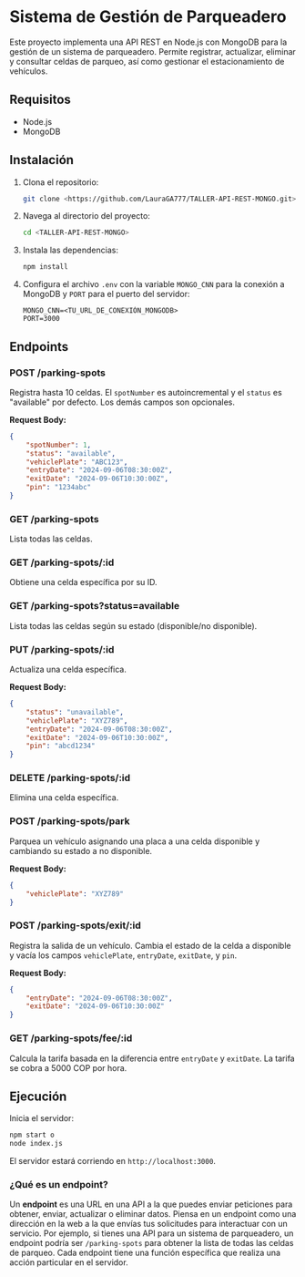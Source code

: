 # Sistema de Gestión de Parqueadero

Este proyecto implementa una API REST en Node.js con MongoDB para la gestión de un sistema de parqueadero. Permite registrar, actualizar, eliminar y consultar celdas de parqueo, así como gestionar el estacionamiento de vehículos.

## Requisitos

- Node.js
- MongoDB

## Instalación

1. Clona el repositorio:

   ```bash
   git clone <https://github.com/LauraGA777/TALLER-API-REST-MONGO.git>
   ```

2. Navega al directorio del proyecto:

   ```bash
   cd <TALLER-API-REST-MONGO>
   ```

3. Instala las dependencias:

   ```bash
   npm install
   ```

4. Configura el archivo `.env` con la variable `MONGO_CNN` para la conexión a MongoDB y `PORT` para el puerto del servidor:

   ```env
   MONGO_CNN=<TU_URL_DE_CONEXIÓN_MONGODB>
   PORT=3000
   ```

## Endpoints

### POST /parking-spots

Registra hasta 10 celdas. El `spotNumber` es autoincremental y el `status` es "available" por defecto. Los demás campos son opcionales.

**Request Body:**

```json
{
    "spotNumber": 1,
    "status": "available",
    "vehiclePlate": "ABC123",
    "entryDate": "2024-09-06T08:30:00Z",
    "exitDate": "2024-09-06T10:30:00Z",
    "pin": "1234abc"
}
```

### GET /parking-spots

Lista todas las celdas.

### GET /parking-spots/:id

Obtiene una celda específica por su ID.

### GET /parking-spots?status=available

Lista todas las celdas según su estado (disponible/no disponible).

### PUT /parking-spots/:id

Actualiza una celda específica.

**Request Body:**

```json
{
    "status": "unavailable",
    "vehiclePlate": "XYZ789",
    "entryDate": "2024-09-06T08:30:00Z",
    "exitDate": "2024-09-06T10:30:00Z",
    "pin": "abcd1234"
}
```

### DELETE /parking-spots/:id

Elimina una celda específica.

### POST /parking-spots/park

Parquea un vehículo asignando una placa a una celda disponible y cambiando su estado a no disponible.

**Request Body:**

```json
{
    "vehiclePlate": "XYZ789"
}
```

### POST /parking-spots/exit/:id

Registra la salida de un vehículo. Cambia el estado de la celda a disponible y vacía los campos `vehiclePlate`, `entryDate`, `exitDate`, y `pin`.

**Request Body:**

```json
{
    "entryDate": "2024-09-06T08:30:00Z",
    "exitDate": "2024-09-06T10:30:00Z"
}
```

### GET /parking-spots/fee/:id

Calcula la tarifa basada en la diferencia entre `entryDate` y `exitDate`. La tarifa se cobra a 5000 COP por hora.

## Ejecución

Inicia el servidor:

```bash
npm start o
node index.js
```

El servidor estará corriendo en `http://localhost:3000`.

### ¿Qué es un endpoint?

Un **endpoint** es una URL en una API a la que puedes enviar peticiones para obtener, enviar, actualizar o eliminar datos. Piensa en un endpoint como una dirección en la web a la que envías tus solicitudes para interactuar con un servicio. Por ejemplo, si tienes una API para un sistema de parqueadero, un endpoint podría ser `/parking-spots` para obtener la lista de todas las celdas de parqueo. Cada endpoint tiene una función específica que realiza una acción particular en el servidor.
